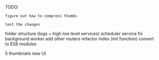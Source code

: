 TODO:

<!-- get running on osx -->
<!-- split web server into own module -->

<!-- refactor command queue -->
<!-- split up models + cmd portions -->
<!-- refactor cli portions into function based services -->
<!-- hide stupid ffmpeg messages -->
    figure out how to compress thumbs
<!-- refactor db portion -->
<!-- integrate samba monitor with leveldb -->
    test the changes
folder structure (logs + high low level services)
scheduler service
fix background worker
add other routers
refactor index (init function)
convert to ES6 modules

5 thumbnails
new UI